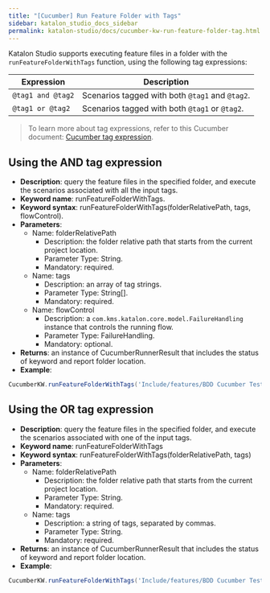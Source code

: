 ```yaml
---
title: "[Cucumber] Run Feature Folder with Tags"
sidebar: katalon_studio_docs_sidebar
permalink: katalon-studio/docs/cucumber-kw-run-feature-folder-tag.html
---
```


Katalon Studio supports executing feature files in a folder with the `runFeatureFolderWithTags` function, using the following tag expressions:

<table>
  <thead>
    <tr>
      <th><b>Expression</b></th>
      <th><b>Description</b></th>
    </tr>
  </thead>
  <tbody>
    <tr>
      <td>
        <code>@tag1 and @tag2</code>
      </td>
      <td>Scenarios tagged with both <code>@tag1</code> and <code>@tag2</code>.</td>
    </tr>
    <tr>
      <td>
        <code>@tag1 or @tag2</code>
      </td>
      <td>Scenarios tagged with both <code>@tag1</code> or <code>@tag2</code>.</td>
    </tr>
  </tbody>
</table>

> To learn more about tag expressions, refer to this Cucumber document: [Cucumber tag expression](https://cucumber.io/docs/cucumber/api/#tag-expressions).

## Using the AND tag expression

* **Description**: query the feature files in the specified folder, and execute the scenarios associated with all the input tags.
* **Keyword name**: runFeatureFolderWithTags.
* **Keyword syntax**: runFeatureFolderWithTags(folderRelativePath, tags, flowControl).
* **Parameters**:
  * Name: folderRelativePath
    * Description: the folder relative path that starts from the current project location.
    * Parameter Type: String.
    * Mandatory: required.
  * Name: tags
    * Description: an array of tag strings.
    * Parameter Type: String[].
    * Mandatory: required.
  * Name: flowControl
    * Description: a `com.kms.katalon.core.model.FailureHandling` instance that controls the running flow.
    * Parameter Type: FailureHandling.
    * Mandatory: optional.
* **Returns**: an instance of CucumberRunnerResult that includes the status of keyword and report folder location.
* **Example**:

```groovy
CucumberKW.runFeatureFolderWithTags('Include/features/BDD Cucumber Tests',['@tag1','@tag2'] as String[])
```

## Using the OR tag expression

* **Description**: query the feature files in the specified folder, and execute the scenarios associated with one of the input tags.
* **Keyword name**: runFeatureFolderWithTags
* **Keyword syntax**: runFeatureFolderWithTags(folderRelativePath, tags)
* **Parameters**:
  * Name: folderRelativePath
    * Description: the folder relative path that starts from the current project location.
    * Parameter Type: String.
    * Mandatory: required.
  * Name: tags
    * Description: a string of tags, separated by commas.
    * Parameter Type: String.
    * Mandatory: required.
* **Returns**: an instance of CucumberRunnerResult that includes the status of keyword and report folder location.
* **Example**:

```groovy
CucumberKW.runFeatureFolderWithTags('Include/features/BDD Cucumber Tests', '@tag1, @tag2')
```
